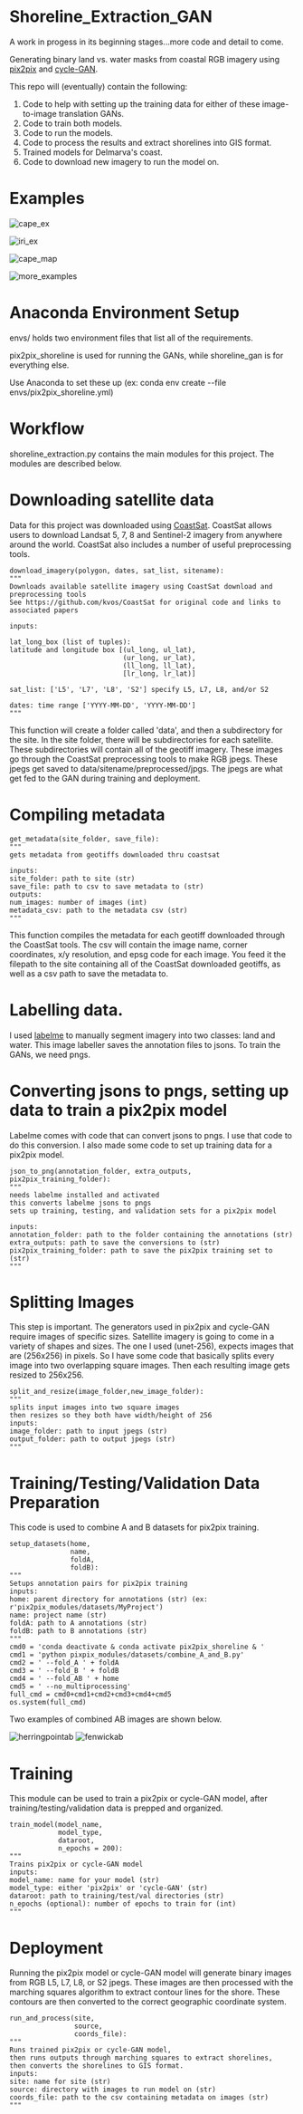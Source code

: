 # Shoreline_Extraction_GAN

A work in progess in its beginning stages...more code and detail to come.

Generating binary land vs. water masks from coastal RGB imagery using [pix2pix](https://github.com/junyanz/pytorch-CycleGAN-and-pix2pix) and [cycle-GAN](https://github.com/junyanz/pytorch-CycleGAN-and-pix2pix).

This repo will (eventually) contain the following:
1. Code to help with setting up the training data for either of these image-to-image translation GANs.
2. Code to train both models.
3. Code to run the models.
4. Code to process the results and extract shorelines into GIS format.
5. Trained models for Delmarva's coast.
6. Code to download new imagery to run the model on.

# Examples

![cape_ex](/images/capehenlopen_ex.png)

![iri_ex](/images/iri_example.png)

![cape_map](/images/capeHenlopen_length_years.png)

![more_examples](/images/input_output_shoreline.png)

# Anaconda Environment Setup

envs/ holds two environment files that list all of the requirements.

pix2pix_shoreline is used for running the GANs, while shoreline_gan is for everything else.

Use Anaconda to set these up (ex: conda env create --file envs/pix2pix_shoreline.yml)

# Workflow

shoreline_extraction.py contains the main modules for this project. The modules are described below.

# Downloading satellite data

Data for this project was downloaded using [CoastSat](https://github.com/kvos/CoastSat).
CoastSat allows users to download Landsat 5, 7, 8 and Sentinel-2 imagery from anywhere around the world.
CoastSat also includes a number of useful preprocessing tools.

    download_imagery(polygon, dates, sat_list, sitename):
    """
    Downloads available satellite imagery using CoastSat download and preprocessing tools
    See https://github.com/kvos/CoastSat for original code and links to associated papers
    
    inputs:
    
    lat_long_box (list of tuples):
    latitude and longitude box [(ul_long, ul_lat),
                                (ur_long, ur_lat),
                                (ll_long, ll_lat),
                                [lr_long, lr_lat)]
                                
    sat_list: ['L5', 'L7', 'L8', 'S2'] specify L5, L7, L8, and/or S2
    
    dates: time range ['YYYY-MM-DD', 'YYYY-MM-DD']
    """

This function will create a folder called 'data', and then a subdirectory for the site. 
In the site folder, there will be subdirectories for each satellite.
These subdirectories will contain all of the geotiff imagery.
These images go through the CoastSat preprocessing tools to make RGB jpegs.
These jpegs get saved to data/sitename/preprocessed/jpgs.
The jpegs are what get fed to the GAN during training and deployment.

# Compiling metadata

    get_metadata(site_folder, save_file):
    """
    gets metadata from geotiffs downloaded thru coastsat

    inputs:
    site_folder: path to site (str)
    save_file: path to csv to save metadata to (str)
    outputs:
    num_images: number of images (int)
    metadata_csv: path to the metadata csv (str)
    """
This function compiles the metadata for each geotiff downloaded through the CoastSat tools.
The csv will contain the image name, corner coordinates, x/y resolution, and epsg code for each image.
You feed it the filepath to the site containing all of the CoastSat downloaded geotiffs, as well as a csv path to save the metadata to.

# Labelling data.

I used [labelme](https://github.com/wkentaro/labelme) to manually segment imagery into two classes: land and water.
This image labeller saves the annotation files to jsons. To train the GANs, we need pngs.

# Converting jsons to pngs, setting up data to train a pix2pix model

Labelme comes with code that can convert jsons to pngs. I use that code to do this conversion.
I also made some code to set up training data for a pix2pix model.

    json_to_png(annotation_folder, extra_outputs, pix2pix_training_folder):
    """
    needs labelme installed and activated
    this converts labelme jsons to pngs
    sets up training, testing, and validation sets for a pix2pix model

    inputs: 
    annotation_folder: path to the folder containing the annotations (str)
    extra_outputs: path to save the conversions to (str)
    pix2pix_training_folder: path to save the pix2pix training set to (str)
    """

# Splitting Images

This step is important. The generators used in pix2pix and cycle-GAN require images of specific sizes. 
Satellite imagery is going to come in a variety of shapes and sizes.
The one I used (unet-256), expects images that are (256x256) in pixels.
So I have some code that basically splits every image into two overlapping square images.
Then each resulting image gets resized to 256x256.

    split_and_resize(image_folder,new_image_folder):
    """
    splits input images into two square images
    then resizes so they both have width/height of 256
    inputs:
    image_folder: path to input jpegs (str)
    output_folder: path to output jpegs (str)
    """

# Training/Testing/Validation Data Preparation

This code is used to combine A and B datasets for pix2pix training.

    setup_datasets(home,
                   name,
                   foldA,
                   foldB):
    """
    Setups annotation pairs for pix2pix training
    inputs:
    home: parent directory for annotations (str) (ex: r'pix2pix_modules/datasets/MyProject')
    name: project name (str)
    foldA: path to A annotations (str)
    foldB: path to B annotations (str)
    """
    cmd0 = 'conda deactivate & conda activate pix2pix_shoreline & '
    cmd1 = 'python pixpix_modules/datasets/combine_A_and_B.py'
    cmd2 = ' --fold_A ' + foldA
    cmd3 = ' --fold_B ' + foldB
    cmd4 = ' --fold_AB ' + home
    cmd5 = ' --no_multiprocessing'
    full_cmd = cmd0+cmd1+cmd2+cmd3+cmd4+cmd5
    os.system(full_cmd)

Two examples of combined AB images are shown below.

![herringpointab](/images/herringptab.jpeg)
![fenwickab](/images/fenwickab.jpeg)

# Training

This module can be used to train a pix2pix or cycle-GAN model, after training/testing/validation data is prepped and organized.

    train_model(model_name,
                model_type,
                dataroot,
                n_epochs = 200):
    """
    Trains pix2pix or cycle-GAN model
    inputs:
    model_name: name for your model (str)
    model_type: either 'pix2pix' or 'cycle-GAN' (str)
    dataroot: path to training/test/val directories (str)
    n_epochs (optional): number of epochs to train for (int)
    """

# Deployment

Running the pix2pix model or cycle-GAN model will generate binary images from RGB L5, L7, L8, or S2 jpegs.
These images are then processed with the marching squares algorithm to extract contour lines for the shore.
These contours are then converted to the correct geographic coordinate system.
    
    run_and_process(site,
                    source,
                    coords_file):
    """
    Runs trained pix2pix or cycle-GAN model,
    then runs outputs through marching squares to extract shorelines,
    then converts the shorelines to GIS format.
    inputs:
    site: name for site (str)
    source: directory with images to run model on (str)
    coords_file: path to the csv containing metadata on images (str)
    """

